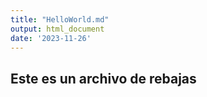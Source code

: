 ```yaml
---
title: "HelloWorld.md"
output: html_document
date: '2023-11-26'
---
```


## Este es un archivo de rebajas